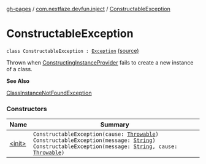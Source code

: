 [gh-pages](../../index.md) / [com.nextfaze.devfun.inject](../index.md) / [ConstructableException](./index.md)

# ConstructableException

`class ConstructableException : `[`Exception`](https://kotlinlang.org/api/latest/jvm/stdlib/kotlin/-exception/index.html) [(source)](https://github.com/NextFaze/dev-fun/tree/master/devfun/src/main/java/com/nextfaze/devfun/inject/Constructable.kt#L148)

Thrown when [ConstructingInstanceProvider](../-constructing-instance-provider/index.md) fails to create a new instance of a class.

**See Also**

[ClassInstanceNotFoundException](../-class-instance-not-found-exception/index.md)

### Constructors

| Name | Summary |
|---|---|
| [&lt;init&gt;](-init-.md) | `ConstructableException(cause: `[`Throwable`](https://kotlinlang.org/api/latest/jvm/stdlib/kotlin/-throwable/index.html)`)`<br>`ConstructableException(message: `[`String`](https://kotlinlang.org/api/latest/jvm/stdlib/kotlin/-string/index.html)`)`<br>`ConstructableException(message: `[`String`](https://kotlinlang.org/api/latest/jvm/stdlib/kotlin/-string/index.html)`, cause: `[`Throwable`](https://kotlinlang.org/api/latest/jvm/stdlib/kotlin/-throwable/index.html)`)` |
